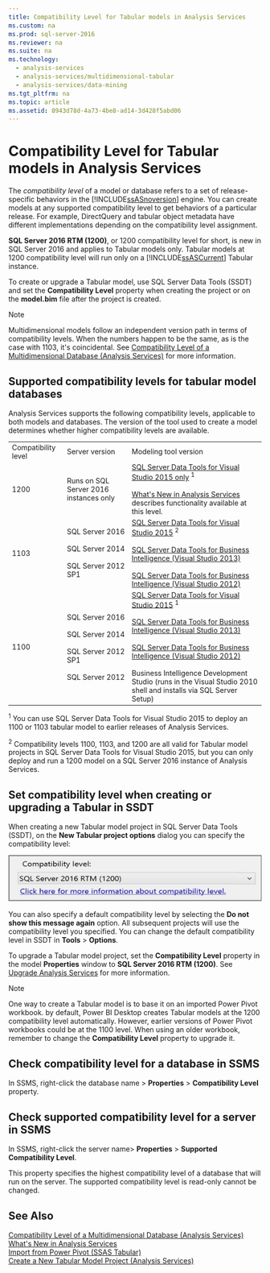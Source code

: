 ```yaml
---
title: Compatibility Level for Tabular models in Analysis Services
ms.custom: na
ms.prod: sql-server-2016
ms.reviewer: na
ms.suite: na
ms.technology: 
  - analysis-services
  - analysis-services/multidimensional-tabular
  - analysis-services/data-mining
ms.tgt_pltfrm: na
ms.topic: article
ms.assetid: 8943d78d-4a73-4be8-ad14-3d428f5abd06
---
```

# Compatibility Level for Tabular models in Analysis Services
  The *compatibility level* of a model or database refers to a set of release\-specific behaviors in the [!INCLUDE[ssASnoversion](../../Token/Other/ssASnoversion_md.md)] engine. You can create models at any supported compatibility level to get behaviors of a particular release. For example, DirectQuery and tabular object metadata have different implementations depending on the compatibility level assignment.  
  
 **SQL Server 2016 RTM \(1200\)**, or 1200 compatibility level for short, is new in SQL Server 2016 and applies to Tabular models only.  Tabular models at 1200 compatibility level will run only on a [!INCLUDE[ssASCurrent](../../Token/Other/ssASCurrent_md.md)] Tabular instance.  
  
 To create or upgrade a Tabular model, use SQL Server Data Tools \(SSDT\) and set the **Compatibility Level** property when creating the project or on the **model.bim** file after the project is created.  
  
> [!NOTE]  
>  Multidimensional models follow an independent version path in terms of compatibility levels. When the numbers happen to be the same, as is the case with 1103,  it's coincidental. See [Compatibility Level of a Multidimensional Database &#40;Analysis Services&#41;](../../Topics/TopicNameContainA/Compatibility-Level-of-a-Multidimensional-Database--Analysis-Services-.md) for more information.  
  
## Supported compatibility levels for tabular model databases  
 Analysis Services supports the following compatibility levels, applicable to both models and databases.  The version of the tool used to create a model determines whether higher compatibility levels are available.  
  
||||  
|-|-|-|  
|Compatibility level|Server version|Modeling tool version|  
|1200|Runs on SQL Server 2016 instances only|[SQL Server Data Tools for Visual Studio 2015 only](http://go.microsoft.com/fwlink/?LinkID=690931) <sup>1</sup><br /><br /> [What's New in Analysis Services](../../Topics/TopicNameNotContainA/What-s-New-in-Analysis-Services.md) describes functionality available at this level.|  
|1103|SQL Server 2016<br /><br /> SQL Server 2014<br /><br /> SQL Server 2012 SP1|[SQL Server Data Tools for Visual Studio 2015](http://go.microsoft.com/fwlink/?LinkID=690931) <sup>2</sup><br /><br /> [SQL Server Data Tools for Business Intelligence \(Visual Studio 2013\)](https://www.microsoft.com/en-us/download/details.aspx?id=42313)<br /><br /> [SQL Server Data Tools for Business Intelligence \(Visual Studio 2012\)](http://www.microsoft.com/en-us/download/details.aspx?id=36843)|  
|1100|SQL Server 2016<br /><br /> SQL Server 2014<br /><br /> SQL Server 2012 SP1<br /><br /> SQL Server 2012|[SQL Server Data Tools for Visual Studio 2015](http://go.microsoft.com/fwlink/?LinkID=690931) <sup>1</sup><br /><br /> [SQL Server Data Tools for Business Intelligence \(Visual Studio 2013\)](https://www.microsoft.com/en-us/download/details.aspx?id=42313)<br /><br /> [SQL Server Data Tools for Business Intelligence \(Visual Studio 2012\)](http://www.microsoft.com/en-us/download/details.aspx?id=36843)<br /><br /> Business Intelligence Development Studio \(runs in the Visual Studio 2010 shell and installs via SQL Server Setup\)|  
  
 <sup>1</sup> You can use SQL Server Data Tools for Visual Studio 2015 to deploy an 1100 or 1103 tabular model to earlier releases of Analysis Services.  
  
 <sup>2</sup> Compatibility levels 1100, 1103, and 1200 are all valid for Tabular model projects in SQL Server Data Tools for Visual Studio 2015, but you can only deploy and run a 1200 model on a SQL Server 2016 instance of Analysis Services.  
  
## Set compatibility level when creating or upgrading a Tabular in SSDT  
 When creating a new Tabular model project in SQL Server Data Tools \(SSDT\), on the **New Tabular project options** dialog you can specify the compatibility level:  
  
 ![ssas_tabularproject_compat1200](../../Images/Image/ImageNotContaina/ssas_tabularproject_compat1200.jpg "ssas_tabularproject_compat1200")  
  
 You can also specify a default compatibility level by selecting the **Do not show this message again** option. All subsequent projects will use the compatibility level you specified. You can change the default compatibility level in SSDT in **Tools** \> **Options**.  
  
 To upgrade a Tabular model project, set  the **Compatibility Level** property in the model **Properties** window to **SQL Server 2016 RTM \(1200\)**.  See [Upgrade Analysis Services](../../Topics/TopicNameNotContainA/Upgrade-Analysis-Services.md) for more information.  
  
> [!NOTE]  
>  One way to create a Tabular model is to base it on an imported Power Pivot workbook. by default, Power BI Desktop creates Tabular models at the 1200 compatibility level automatically. However, earlier versions of Power Pivot workbooks could be at the 1100 level. When using an older workbook, remember to change the **Compatibility Level** property to upgrade it.  
  
## Check compatibility level for a database in SSMS  
 In SSMS, right\-click the database name \> **Properties** \> **Compatibility Level** property.  
  
## Check supported compatibility level for a server in SSMS  
 In SSMS, right\-click the server name\>  **Properties** \> **Supported Compatibility Level**.  
  
 This property specifies the highest compatibility level  of a database that will run on the server.  The supported compatibility level is read\-only cannot be changed.  
  
## See Also  
 [Compatibility Level of a Multidimensional Database &#40;Analysis Services&#41;](../../Topics/TopicNameContainA/Compatibility-Level-of-a-Multidimensional-Database--Analysis-Services-.md)   
 [What's New in Analysis Services](../../Topics/TopicNameNotContainA/What-s-New-in-Analysis-Services.md)   
 [Import from Power Pivot &#40;SSAS Tabular&#41;](../../Topics/TopicNameNotContainA/Import-from-Power-Pivot--SSAS-Tabular-.md)   
 [Create a New Tabular Model Project &#40;Analysis Services&#41;](../../Topics/TopicNameContainA/Create-a-New-Tabular-Model-Project--Analysis-Services-.md)  
  
  
